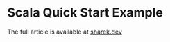 # Scala Quick Start Example

The full article is available at [sharek.dev](https://sharek.dev/developer/languages/scala/quick_start)
